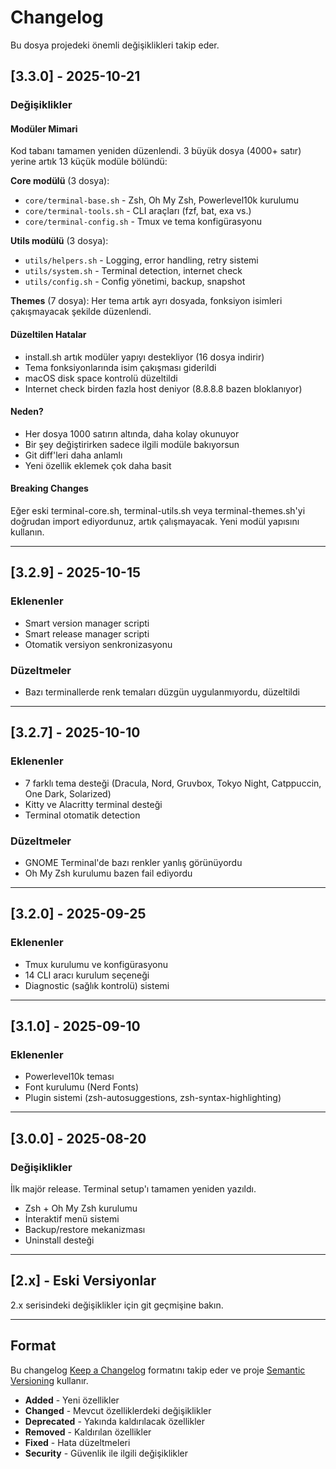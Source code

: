 # Changelog

Bu dosya projedeki önemli değişiklikleri takip eder.

## [3.3.0] - 2025-10-21

### Değişiklikler

#### Modüler Mimari
Kod tabanı tamamen yeniden düzenlendi. 3 büyük dosya (4000+ satır) yerine artık 13 küçük modüle bölündü:

**Core modülü** (3 dosya):
- `core/terminal-base.sh` - Zsh, Oh My Zsh, Powerlevel10k kurulumu
- `core/terminal-tools.sh` - CLI araçları (fzf, bat, exa vs.)
- `core/terminal-config.sh` - Tmux ve tema konfigürasyonu

**Utils modülü** (3 dosya):
- `utils/helpers.sh` - Logging, error handling, retry sistemi
- `utils/system.sh` - Terminal detection, internet check
- `utils/config.sh` - Config yönetimi, backup, snapshot

**Themes** (7 dosya):
Her tema artık ayrı dosyada, fonksiyon isimleri çakışmayacak şekilde düzenlendi.

#### Düzeltilen Hatalar
- install.sh artık modüler yapıyı destekliyor (16 dosya indirir)
- Tema fonksiyonlarında isim çakışması giderildi
- macOS disk space kontrolü düzeltildi
- Internet check birden fazla host deniyor (8.8.8.8 bazen bloklanıyor)

#### Neden?
- Her dosya 1000 satırın altında, daha kolay okunuyor
- Bir şey değiştirirken sadece ilgili modüle bakıyorsun
- Git diff'leri daha anlamlı
- Yeni özellik eklemek çok daha basit

#### Breaking Changes
Eğer eski terminal-core.sh, terminal-utils.sh veya terminal-themes.sh'yi doğrudan import ediyordunuz, artık çalışmayacak. Yeni modül yapısını kullanın.

---

## [3.2.9] - 2025-10-15

### Eklenenler
- Smart version manager scripti
- Smart release manager scripti
- Otomatik versiyon senkronizasyonu

### Düzeltmeler
- Bazı terminallerde renk temaları düzgün uygulanmıyordu, düzeltildi

---

## [3.2.7] - 2025-10-10

### Eklenenler
- 7 farklı tema desteği (Dracula, Nord, Gruvbox, Tokyo Night, Catppuccin, One Dark, Solarized)
- Kitty ve Alacritty terminal desteği
- Terminal otomatik detection

### Düzeltmeler
- GNOME Terminal'de bazı renkler yanlış görünüyordu
- Oh My Zsh kurulumu bazen fail ediyordu

---

## [3.2.0] - 2025-09-25

### Eklenenler
- Tmux kurulumu ve konfigürasyonu
- 14 CLI aracı kurulum seçeneği
- Diagnostic (sağlık kontrolü) sistemi

---

## [3.1.0] - 2025-09-10

### Eklenenler
- Powerlevel10k teması
- Font kurulumu (Nerd Fonts)
- Plugin sistemi (zsh-autosuggestions, zsh-syntax-highlighting)

---

## [3.0.0] - 2025-08-20

### Değişiklikler
İlk majör release. Terminal setup'ı tamamen yeniden yazıldı.

- Zsh + Oh My Zsh kurulumu
- İnteraktif menü sistemi
- Backup/restore mekanizması
- Uninstall desteği

---

## [2.x] - Eski Versiyonlar

2.x serisindeki değişiklikler için git geçmişine bakın.

---

## Format

Bu changelog [Keep a Changelog](https://keepachangelog.com/en/1.0.0/) formatını takip eder ve proje [Semantic Versioning](https://semver.org/spec/v2.0.0.html) kullanır.

- **Added** - Yeni özellikler
- **Changed** - Mevcut özelliklerdeki değişiklikler
- **Deprecated** - Yakında kaldırılacak özellikler
- **Removed** - Kaldırılan özellikler
- **Fixed** - Hata düzeltmeleri
- **Security** - Güvenlik ile ilgili değişiklikler